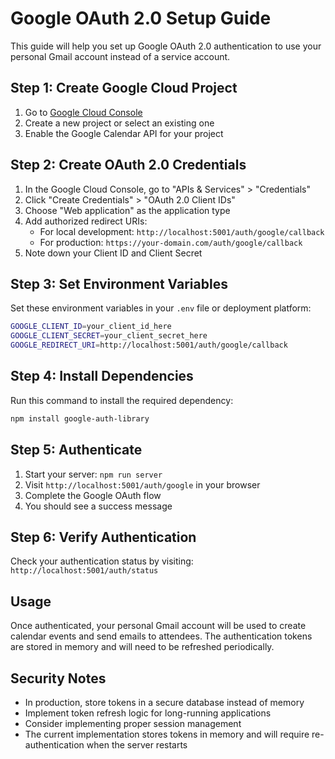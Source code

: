 # Google OAuth 2.0 Setup Guide

This guide will help you set up Google OAuth 2.0 authentication to use your personal Gmail account instead of a service account.

## Step 1: Create Google Cloud Project

1. Go to [Google Cloud Console](https://console.cloud.google.com/)
2. Create a new project or select an existing one
3. Enable the Google Calendar API for your project

## Step 2: Create OAuth 2.0 Credentials

1. In the Google Cloud Console, go to "APIs & Services" > "Credentials"
2. Click "Create Credentials" > "OAuth 2.0 Client IDs"
3. Choose "Web application" as the application type
4. Add authorized redirect URIs:
   - For local development: `http://localhost:5001/auth/google/callback`
   - For production: `https://your-domain.com/auth/google/callback`
5. Note down your Client ID and Client Secret

## Step 3: Set Environment Variables

Set these environment variables in your `.env` file or deployment platform:

```bash
GOOGLE_CLIENT_ID=your_client_id_here
GOOGLE_CLIENT_SECRET=your_client_secret_here
GOOGLE_REDIRECT_URI=http://localhost:5001/auth/google/callback
```

## Step 4: Install Dependencies

Run this command to install the required dependency:

```bash
npm install google-auth-library
```

## Step 5: Authenticate

1. Start your server: `npm run server`
2. Visit `http://localhost:5001/auth/google` in your browser
3. Complete the Google OAuth flow
4. You should see a success message

## Step 6: Verify Authentication

Check your authentication status by visiting:
`http://localhost:5001/auth/status`

## Usage

Once authenticated, your personal Gmail account will be used to create calendar events and send emails to attendees. The authentication tokens are stored in memory and will need to be refreshed periodically.

## Security Notes

- In production, store tokens in a secure database instead of memory
- Implement token refresh logic for long-running applications
- Consider implementing proper session management
- The current implementation stores tokens in memory and will require re-authentication when the server restarts
